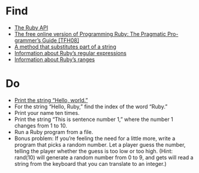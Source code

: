 # Find
* [The Ruby API](https://ruby-doc.org/core-2.5.0/)
* [The free online version of Programming Ruby: The Pragmatic Pro- grammer’s Guide [TFH08]](https://ruby-doc.com/docs/ProgrammingRuby/)
* [A method that substitutes part of a string](https://ruby-doc.org/core-2.5.0/String.html#method-i-sub)
* [Information about Ruby’s regular expressions](https://ruby-doc.org/core-2.5.0/Regexp.html)
* [Information about Ruby’s ranges](https://ruby-doc.org/core-2.2.0/Range.html)

# Do
* [Print the string “Hello, world.”](hello_world.rb)
* For the string “Hello, Ruby,” find the index of the word “Ruby.”
* Print your name ten times.
* Print the string “This is sentence number 1,” where the number 1 changes from 1 to 10.
* Run a Ruby program from a file.
* Bonus problem: If you’re feeling the need for a little more, write a program that picks a random number. Let a player guess the number, telling the player whether the guess is too low or too high.
(Hint: rand(10) will generate a random number from 0 to 9, and gets will read a string from the keyboard that you can translate to an integer.)
